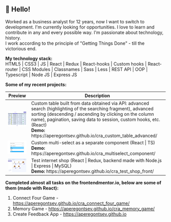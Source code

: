 ## 👋 Hello!

Worked as a business analyst for 12 years, now I want to switch to development.
I'm currently looking for opportunities. I love to learn and contribute in any and every possible way. I'm passionate about technology, history.</br>
I work according to the principle of "Getting Things Done" - till the victorious end.</br>

<b>My technology stack:</b></br>
HTML5 | CSS3 | JS | React | Redux | React-hooks | Custom hooks | React-router | CSS Modules | Classnames | Sass | Less | REST API | OOP | Typescript | Node JS | Express JS</br>

<b>Some of my recent projects:</b>
<table>
<thead>
<tr>
<th>Preview</th>
<th>Description</th>
</tr>
</thead>
<tbody>
<tr>
<td><img src ="/custom_table.jpg" width = "400px"></td>
<td>Custom table built from data obtained via API: advanced search (highlighting of the 
searching fragment), advanced sorting (descending / ascending by clicking on the column 
name), pagination, saving data to session, custom hooks, etc. (React)</br>
<b>   Demo:</b> https://aperegontsev.github.io/cra_custom_table_advanced/</td>
</tr>
  <td><img src ="/custom_multiselect.jpg" width = "400px"></td>
<td>Custom multi-select as a separate component (React | TS)</br>
<b>   Demo:</b> https://aperegontsev.github.io/cra_multiselect_component/</td>
</tr>
</tr>
  <td><img src ="/test_shop.jpg" width = "400px"></td>
<td>Test internet shop (React | Redux, backend made with Node.js | Express | MySQL)</br>
<b>   Demo:</b> https://aperegontsev.github.io/cra_test_shop_front/</td>
</tr>
  
</tbody>
</table>

<b>Completed almost all tasks on the frontendmentor.io, below are some of them (made with 
React):</b>
1) Connect Four Game - https://aperegontsev.github.io/cra_connect_four_game/
2) Memory Game - https://aperegontsev.github.io/cra_memory_game/
3) Create Feedback App - https://aperegontsev.github.io
